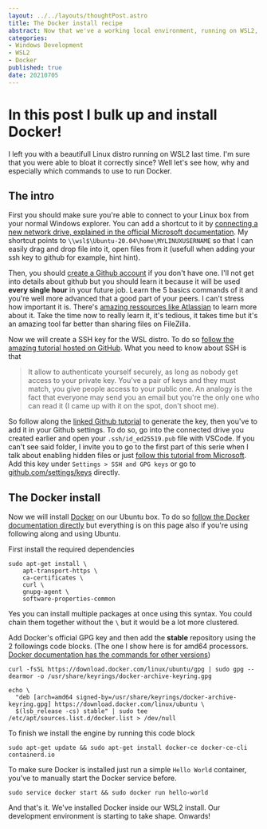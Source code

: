 ```yaml
---
layout: ../../layouts/thoughtPost.astro
title: The Docker install recipe
abstract: Now that we've a working local environment, running on WSL2, let's install Docker in it!
categories: 
- Windows Development
- WSL2
- Docker
published: true
date: 20210705
---
```

# In this post I bulk up and install Docker!

I left you with a beautifull Linux distro running on WSL2 last time. I'm sure that you were able to bloat it correctly since?
Well let's see how, why and especially which commands to use to run Docker.

## The intro

First you should make sure you're able to connect to your Linux box from your normal Windows explorer. You can add a shortcut to it by [connecting a new network drive, explained in the official Microsoft documentation](https://support.microsoft.com/en-us/windows/map-a-network-drive-in-windows-10-29ce55d1-34e3-a7e2-4801-131475f9557d). My shortcut points to `\\wsl$\Ubuntu-20.04\home\MYLINUXUSERNAME` so that I can easily drag and drop file into it, open files from it (usefull when adding your ssh key to github for example, hint hint).

Then, you should [create a Github account](https://github.com/join?ref_cta=Sign+up&ref_loc=header+logged+out&ref_page=%2F&source=header-home) if you don't have one. I'll not get into details about github but you should learn it because it will be used **every single hour** in your future job. Learn the 5 basics commands of it and you're well more advanced that a good part of your peers. I can't stress how important it is. There's [amazing ressources like Atlassian](https://www.atlassian.com/git) to learn more about it. Take the time now to really learn it, it's tedious, it takes time but it's an amazing tool far better than sharing files on FileZilla.

Now we will create a SSH key for the WSL distro. To do so [follow the amazing tutorial hosted on GitHub](https://docs.github.com/en/github/authenticating-to-github/connecting-to-github-with-ssh/adding-a-new-ssh-key-to-your-github-account). What you need to know about SSH is that  
> It allow to authenticate yourself securely, as long as nobody get access to your private key. You've a pair of keys and they must match, you give people access to your public one. An analogy is the fact that everyone may send you an email but you're the only one who can read it (I came up with it on the spot, don't shoot me).

So follow along the [linked Github tutorial](https://docs.github.com/en/github/authenticating-to-github/connecting-to-github-with-ssh/adding-a-new-ssh-key-to-your-github-account) to generate the key, then you've to add it in your Github settings. To do so, go into the connected drive you created earlier and open your `.ssh/id_ed25519.pub` file with VSCode. If you can't see said folder, I invite you to go to the first part of this serie when I talk about enabling hidden files or just [follow this tutorial from Microsoft](https://support.microsoft.com/en-us/windows/view-hidden-files-and-folders-in-windows-10-97fbc472-c603-9d90-91d0-1166d1d9f4b5#:~:text=Open%20File%20Explorer%20from%20the,folders%2C%20and%20drives%20and%20OK.).  
Add this key under `Settings > SSH and GPG keys` or go to [github.com/settings/keys](github.com/settings/keys) directly.

## The Docker install

Now we will install [Docker](https://www.docker.com/) on our Ubuntu box. To do so [follow the Docker documentation directly](https://docs.docker.com/engine/install/ubuntu/) but everything is on this page also if you're using following along and using Ubuntu.

First install the required dependencies  
```dos
sudo apt-get install \
    apt-transport-https \
    ca-certificates \
    curl \
    gnupg-agent \
    software-properties-common
```
Yes you can install multiple packages at once using this syntax. You could chain them together without the `\` but it would be a lot more clustered.

Add Docker's official GPG key and then add the **stable** repository using the 2 followings code blocks. (The one I show here is for amd64 processors. [Docker documentation has the commands for other versions](https://docs.docker.com/engine/install/ubuntu/#install-using-the-repository))
```dos
curl -fsSL https://download.docker.com/linux/ubuntu/gpg | sudo gpg --dearmor -o /usr/share/keyrings/docker-archive-keyring.gpg
```
```dos
echo \
  "deb [arch=amd64 signed-by=/usr/share/keyrings/docker-archive-keyring.gpg] https://download.docker.com/linux/ubuntu \
  $(lsb_release -cs) stable" | sudo tee /etc/apt/sources.list.d/docker.list > /dev/null
```

To finish we install the engine by running this code block
```dos
sudo apt-get update && sudo apt-get install docker-ce docker-ce-cli containerd.io
```
To make sure Docker is installed just run a simple `Hello World` container, you've to manually start the Docker service before.
```dos
sudo service docker start && sudo docker run hello-world
```

And that's it. We've installed Docker inside our WSL2 install. Our development environment is starting to take shape. Onwards!